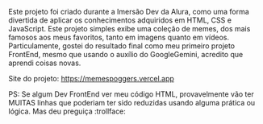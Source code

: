 Este projeto foi criado durante a Imersão Dev da Alura, como uma forma divertida de aplicar os conhecimentos adquiridos em HTML, CSS e JavaScript.
Este projeto simples exibe uma coleção de memes, dos mais famosos aos meus favoritos, tanto em imagens quanto em vídeos.
Particulamente, gostei do resultado final como meu primeiro projeto FrontEnd, mesmo que usando o auxílio do GoogleGemini, acredito que aprendi coisas novas.

Site do projeto: https://memespoggers.vercel.app


PS:
Se algum Dev FrontEnd ver meu código HTML, provavelmente vão ter MUITAS linhas que poderiam ter sido reduzidas usando alguma prática ou lógica.
Mas deu preguiça :trollface:
